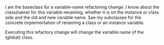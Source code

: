 I am the baseclass for a variable-name refactoring change. I know about the
class(name) for this variable renaming, whether it is on the instance or class side and the old and
new variable name. See my subclasses for the concrete implementation of renaming a class or an instance variable.

Executing this refactory change will change the variable name of the (global) class.